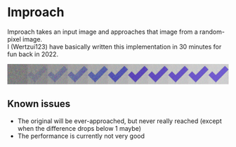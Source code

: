 # Improach
Improach takes an input image and approaches that image from a random-pixel image.
<br>I (Wertzui123) have basically written this implementation in 30 minutes for fun back in 2022.

<img src="./preview.png"></img>

## Known issues
* The original will be ever-approached, but never really reached (except when the difference drops below 1 maybe)
* The performance is currently not very good